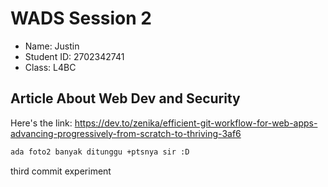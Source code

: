 # WADS Session 2

- Name: Justin
- Student ID: 2702342741
- Class: L4BC

## Article About Web Dev and Security
Here's the link:
https://dev.to/zenika/efficient-git-workflow-for-web-apps-advancing-progressively-from-scratch-to-thriving-3af6

```bash
ada foto2 banyak ditunggu +ptsnya sir :D
```
 third commit experiment

